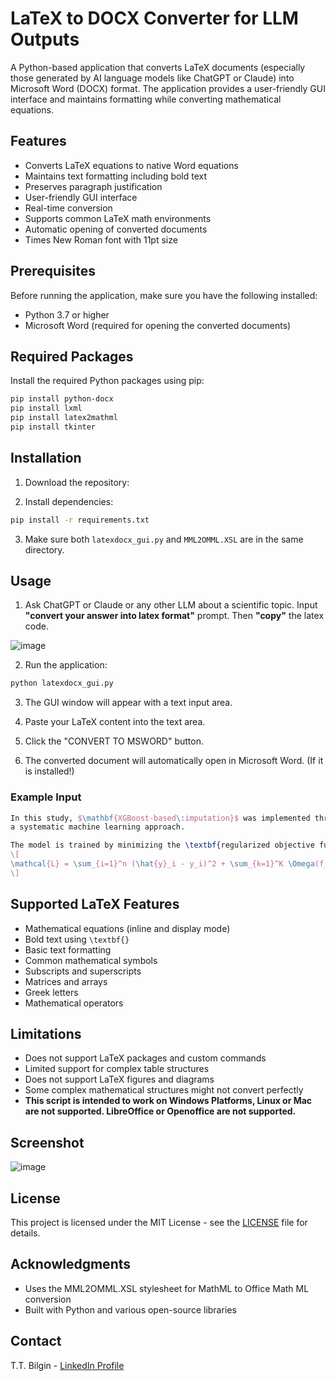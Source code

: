 # LaTeX to DOCX Converter for LLM Outputs

A Python-based application that converts LaTeX documents (especially those generated by AI language models like ChatGPT or Claude) into Microsoft Word (DOCX) format. The application provides a user-friendly GUI interface and maintains formatting while converting mathematical equations.

## Features

- Converts LaTeX equations to native Word equations
- Maintains text formatting including bold text
- Preserves paragraph justification
- User-friendly GUI interface
- Real-time conversion
- Supports common LaTeX math environments
- Automatic opening of converted documents
- Times New Roman font with 11pt size

## Prerequisites

Before running the application, make sure you have the following installed:

- Python 3.7 or higher
- Microsoft Word (required for opening the converted documents)

## Required Packages

Install the required Python packages using pip:

```bash
pip install python-docx
pip install lxml
pip install latex2mathml
pip install tkinter
```

## Installation

1. Download the repository:

2. Install dependencies:
```bash
pip install -r requirements.txt
```

3. Make sure both `latexdocx_gui.py` and `MML2OMML.XSL` are in the same directory.

## Usage

1. Ask ChatGPT or Claude or any other LLM about a scientific topic. Input **"convert your answer into latex format"** prompt. Then **"copy"** the latex code.

![image](https://github.com/user-attachments/assets/1367f886-066c-42fe-a160-8203ad5f2bb4)

2. Run the application:
```bash
python latexdocx_gui.py
```

3. The GUI window will appear with a text input area.

4. Paste your LaTeX content into the text area.

5. Click the "CONVERT TO MSWORD" button.

6. The converted document will automatically open in Microsoft Word. (If it is installed!)

### Example Input

```latex
In this study, $\mathbf{XGBoost-based\:imputation}$ was implemented through 
a systematic machine learning approach.

The model is trained by minimizing the \textbf{regularized objective function}:
\[
\mathcal{L} = \sum_{i=1}^n (\hat{y}_i - y_i)^2 + \sum_{k=1}^K \Omega(f_k)
\]
```

## Supported LaTeX Features

- Mathematical equations (inline and display mode)
- Bold text using `\textbf{}`
- Basic text formatting
- Common mathematical symbols
- Subscripts and superscripts
- Matrices and arrays
- Greek letters
- Mathematical operators

## Limitations

- Does not support LaTeX packages and custom commands
- Limited support for complex table structures
- Does not support LaTeX figures and diagrams
- Some complex mathematical structures might not convert perfectly
- **This script is intended to work on Windows Platforms, Linux or Mac are not supported. LibreOffice or Openoffice are not supported.**

## Screenshot

![image](https://github.com/user-attachments/assets/5d281477-1bb2-4268-8b9f-c4ad218a3b6e)


## License

This project is licensed under the MIT License - see the [LICENSE](LICENSE) file for details.

## Acknowledgments

- Uses the MML2OMML.XSL stylesheet for MathML to Office Math ML conversion
- Built with Python and various open-source libraries

## Contact

T.T. Bilgin - [LinkedIn Profile](https://www.linkedin.com/in/ttbilgin/)
